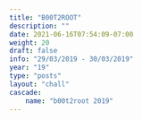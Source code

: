 ```yaml
---
title: "B00T2ROOT"
description: ""
date: 2021-06-16T07:54:09-07:00
weight: 20
draft: false
info: "29/03/2019 - 30/03/2019"
year: "19"
type: "posts"
layout: "chall"
cascade:
    name: "b00t2root 2019"
---
```

